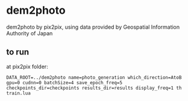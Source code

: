 # dem2photo
dem2photo by pix2pix, using data provided by Geospatial Information Authority of Japan

## to run
at pix2pix folder:
```
DATA_ROOT=../dem2photo name=photo_generation which_direction=AtoB gpu=0 cudnn=0 batchSize=4 save_epoch_freq=5 checkpoints_dir=checkpoints results_dir=results display_freq=1 th train.lua 
```
